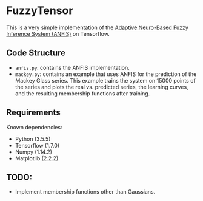 # FuzzyTensor
This is a very simple implementation of the [Adaptive Neuro-Based Fuzzy Inference System (ANFIS)](https://www.dca.ufrn.br/~meneghet/FTP/anfis%2093.pdf) on Tensorflow.

## Code Structure

- `anfis.py`: contains the ANFIS implementation.
- `mackey.py`: contains an example that uses ANFIS for the prediction of the Mackey Glass series. This example trains the system on 15000 points of the series and plots the real vs. predicted series, the learning curves, and the resulting membership functions after training.

## Requirements
Known dependencies:
- Python (3.5.5)
- Tensorflow (1.7.0)
- Numpy (1.14.2)
- Matplotlib (2.2.2)

## TODO:
- Implement membership functions other than Gaussians.